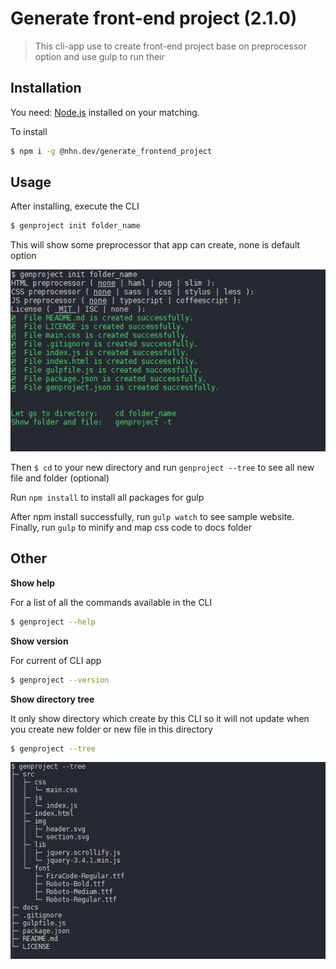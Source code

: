 # Generate front-end project (2.1.0)

> This cli-app use to create front-end project base on preprocessor option and use gulp to run their

## Installation

You need: [Node.js](https://nodejs.org) installed on your matching.

To install

```bash
$ npm i -g @nhn.dev/generate_frontend_project
```

## Usage

After installing, execute the CLI

```bash
$ genproject init folder_name
```

This will show some preprocessor that app can create, none is default option

![genproject](./bin/readme/genproject.jpg)

Then `$ cd` to your new directory and run `genproject --tree` to see all new file and folder (optional)

Run `npm install` to install all packages for gulp

After npm install successfully, run `gulp watch` to see sample website. Finally, run `gulp` to minify and map css code to docs folder

## Other

**Show help**

For a list of all the commands available in the CLI

```bash
$ genproject --help
```

**Show version**

For current of CLI app

```bash
$ genproject --version
```

**Show directory tree**

It only show directory which create by this CLI so it will not update when you create new folder or new file in this directory

```bash
$ genproject --tree
```

![tree](./bin/readme/genproject_tree.jpg)
